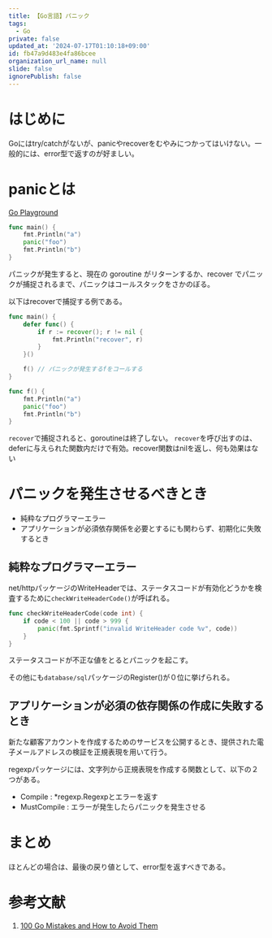 ```yaml
---
title: 【Go言語】パニック
tags:
  - Go
private: false
updated_at: '2024-07-17T01:10:18+09:00'
id: fb47a9d483e4fa86bcee
organization_url_name: null
slide: false
ignorePublish: false
---
```

# はじめに

Goにはtry/catchがないが、panicやrecoverをむやみにつかってはいけない。一般的には、error型で返すのが好ましい。

# panicとは

[Go Playground](https://go.dev/play/p/AQKptHYU6SO)

```go
func main() {
	fmt.Println("a")
	panic("foo")
	fmt.Println("b")
}
```

パニックが発生すると、現在の goroutine がリターンするか、recover でパニックが捕捉されるまで、パニックはコールスタックをさかのぼる。

以下はrecoverで捕捉する例である。

```go
func main() {
	defer func() {
		if r := recover(); r != nil {
			fmt.Println("recover", r)
		}
	}()

	f() // パニックが発生するfをコールする
}

func f() {
	fmt.Println("a")
	panic("foo")
	fmt.Println("b")
}
```

`recover`で捕捉されると、goroutineは終了しない。
`recover`を呼び出すのは、deferに与えられた関数内だけで有効。recover関数はnilを返し、何も効果はない

# パニックを発生させるべきとき

* 純粋なプログラマーエラー
* アプリケーションが必須依存関係を必要とするにも関わらず、初期化に失敗するとき

## 純粋なプログラマーエラー

net/httpパッケージのWriteHeaderでは、ステータスコードが有効化どうかを検査するために`checkWriteHeaderCode()`が呼ばれる。

```go
func checkWriteHeaderCode(code int) {
	if code < 100 || code > 999 {
		panic(fmt.Sprintf("invalid WriteHeader code %v", code))
	}
}
```

ステータスコードが不正な値をとるとパニックを起こす。

その他にも`database/sql`パッケージのRegister()が０位に挙げられる。

## アプリケーションが必須の依存関係の作成に失敗するとき

新たな顧客アカウントを作成するためのサービスを公開するとき、提供された電子メールアドレスの検証を正規表現を用いて行う。

regexpパッケージには、文字列から正規表現を作成する関数として、以下の２つがある。

* Compile : *regexp.Regexpとエラーを返す
* MustCompile : エラーが発生したらパニックを発生させる

# まとめ

ほとんどの場合は、最後の戻り値として、error型を返すべきである。

# 参考文献

1. [100 Go Mistakes and How to Avoid Them](https://100go.co/ja/)
